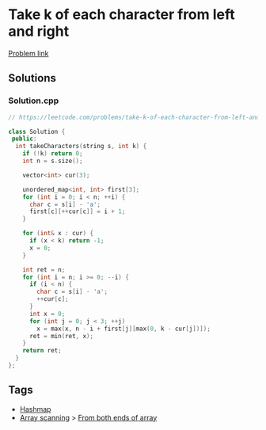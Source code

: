 # Take k of each character from left and right

[Problem link](https://leetcode.com/problems/take-k-of-each-character-from-left-and-right/)

## Solutions


### Solution.cpp
```cpp
// https://leetcode.com/problems/take-k-of-each-character-from-left-and-right/

class Solution {
 public:
  int takeCharacters(string s, int k) {
    if (!k) return 0;
    int n = s.size();

    vector<int> cur(3);

    unordered_map<int, int> first[3];
    for (int i = 0; i < n; ++i) {
      char c = s[i] - 'a';
      first[c][++cur[c]] = i + 1;
    }

    for (int& x : cur) {
      if (x < k) return -1;
      x = 0;
    }

    int ret = n;
    for (int i = n; i >= 0; --i) {
      if (i < n) {
        char c = s[i] - 'a';
        ++cur[c];
      }
      int x = 0;
      for (int j = 0; j < 3; ++j)
        x = max(x, n - i + first[j][max(0, k - cur[j])]);
      ret = min(ret, x);
    }
    return ret;
  }
};
```
## Tags

* [Hashmap](/Collections/hashmap.md#hashmap)
* [Array scanning](/Collections/array-scanning.md#array-scanning) > [From both ends of array](/Collections/array-scanning.md#from-both-ends-of-array)
